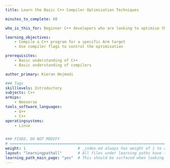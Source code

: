 ```yaml
---
title: Learn the Basic C++ Compiler Optimisation Techniques

minutes_to_complete: 60

who_is_this_for: Beginner C++ developers who are looking to optimise their workload on Arm-based cloud instances with no source code modifications. 

learning_objectives: 
    - Compile a C++ program for a specific Arm target
    - Use compiler flags to control the optimisation

prerequisites:
    - Basic understanding of C++
    - Basic understanding of compilers

author_primary: Kieran Hejmadi

### Tags
skilllevels: Introductory
subjects: C++
armips:
    - Neoverse
tools_software_languages:
    - G++
    - C++
operatingsystems:
    - Linux


### FIXED, DO NOT MODIFY
# ================================================================================
weight: 1                       # _index.md always has weight of 1 to order correctly
layout: "learningpathall"       # All files under learning paths have this same wrapper
learning_path_main_page: "yes"  # This should be surfaced when looking for related content. Only set for _index.md of learning path content.
---
```

